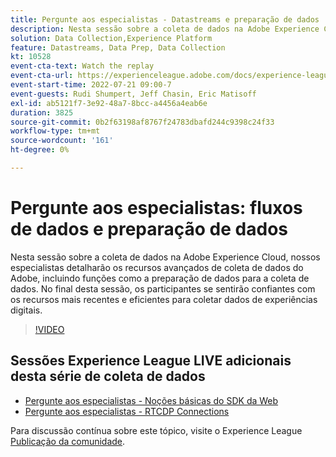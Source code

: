 ```yaml
---
title: Pergunte aos especialistas - Datastreams e preparação de dados
description: Nesta sessão sobre a coleta de dados na Adobe Experience Cloud, nossos especialistas detalharão os recursos avançados de coleta de dados do Adobe, incluindo funções como a preparação de dados para a coleta de dados. No final desta sessão, os participantes se sentirão confiantes com os recursos mais recentes e eficientes para coletar dados de experiências digitais.
solution: Data Collection,Experience Platform
feature: Datastreams, Data Prep, Data Collection
kt: 10528
event-cta-text: Watch the replay
event-cta-url: https://experienceleague.adobe.com/docs/experience-league-live-events/events/episodes/exl-live-episode-07-21-22.html?lang=en
event-start-time: 2022-07-21 09:00-7
event-guests: Rudi Shumpert, Jeff Chasin, Eric Matisoff
exl-id: ab5121f7-3e92-48a7-8bcc-a4456a4eab6e
duration: 3825
source-git-commit: 0b2f63198af8767f24783dbafd244c9398c24f33
workflow-type: tm+mt
source-wordcount: '161'
ht-degree: 0%

---
```


# Pergunte aos especialistas: fluxos de dados e preparação de dados

Nesta sessão sobre a coleta de dados na Adobe Experience Cloud, nossos especialistas detalharão os recursos avançados de coleta de dados do Adobe, incluindo funções como a preparação de dados para a coleta de dados. No final desta sessão, os participantes se sentirão confiantes com os recursos mais recentes e eficientes para coletar dados de experiências digitais.

>[!VIDEO](https://video.tv.adobe.com/v/345342/?quality=12&learn=on)

## Sessões Experience League LIVE adicionais desta série de coleta de dados

* [Pergunte aos especialistas - Noções básicas do SDK da Web](exl-live-episode-05-26-22.md)
* [Pergunte aos especialistas - RTCDP Connections](exl-live-episode-06-23-22.md)

Para discussão contínua sobre este tópico, visite o Experience League [Publicação da comunidade](https://experienceleaguecommunities.adobe.com/t5/adobe-experience-platform/aep-community-qna-coffee-break-7-21-22-10-30am-pt-adobe/td-p/461503).

